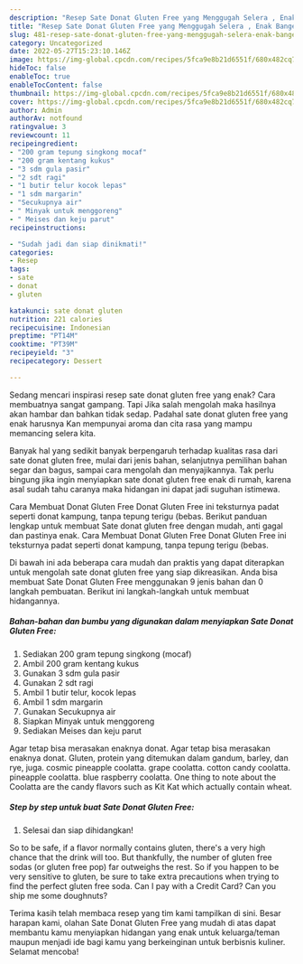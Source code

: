 ```yaml
---
description: "Resep Sate Donat Gluten Free yang Menggugah Selera , Enak Banget"
title: "Resep Sate Donat Gluten Free yang Menggugah Selera , Enak Banget"
slug: 481-resep-sate-donat-gluten-free-yang-menggugah-selera-enak-banget
category: Uncategorized
date: 2022-05-27T15:23:10.146Z
image: https://img-global.cpcdn.com/recipes/5fca9e8b21d6551f/680x482cq70/sate-donat-gluten-free-foto-resep-utama.jpg
hideToc: false
enableToc: true
enableTocContent: false
thumbnail: https://img-global.cpcdn.com/recipes/5fca9e8b21d6551f/680x482cq70/sate-donat-gluten-free-foto-resep-utama.jpg
cover: https://img-global.cpcdn.com/recipes/5fca9e8b21d6551f/680x482cq70/sate-donat-gluten-free-foto-resep-utama.jpg
author: Admin
authorAv: notfound
ratingvalue: 3
reviewcount: 11
recipeingredient:
- "200 gram tepung singkong mocaf"
- "200 gram kentang kukus"
- "3 sdm gula pasir"
- "2 sdt ragi"
- "1 butir telur kocok lepas"
- "1 sdm margarin"
- "Secukupnya air"
- " Minyak untuk menggoreng"
- " Meises dan keju parut"
recipeinstructions:

- "Sudah jadi dan siap dinikmati!"
categories:
- Resep
tags:
- sate
- donat
- gluten

katakunci: sate donat gluten 
nutrition: 221 calories
recipecuisine: Indonesian
preptime: "PT14M"
cooktime: "PT39M"
recipeyield: "3"
recipecategory: Dessert

---
```



Sedang mencari inspirasi resep sate donat gluten free yang enak? Cara membuatnya sangat gampang. Tapi Jika salah mengolah maka hasilnya akan hambar dan bahkan tidak sedap. Padahal sate donat gluten free yang enak harusnya Kan mempunyai aroma dan cita rasa yang mampu memancing selera kita.


Banyak hal yang sedikit banyak berpengaruh terhadap kualitas rasa dari sate donat gluten free, mulai dari jenis bahan, selanjutnya pemilihan bahan segar dan bagus, sampai cara mengolah dan menyajikannya. Tak perlu bingung jika ingin menyiapkan sate donat gluten free enak di rumah, karena asal sudah tahu caranya maka hidangan ini dapat jadi suguhan istimewa.

Cara Membuat Donat Gluten Free Donat Gluten Free ini teksturnya padat seperti donat kampung, tanpa tepung terigu (bebas. Berikut panduan lengkap untuk membuat Sate donat gluten free dengan mudah, anti gagal dan pastinya enak. Cara Membuat Donat Gluten Free Donat Gluten Free ini teksturnya padat seperti donat kampung, tanpa tepung terigu (bebas.


Di bawah ini ada beberapa cara mudah dan praktis yang dapat diterapkan untuk mengolah sate donat gluten free yang siap dikreasikan. Anda bisa membuat Sate Donat Gluten Free menggunakan 9 jenis bahan dan 0 langkah pembuatan. Berikut ini langkah-langkah untuk membuat hidangannya.

<!--inarticleads1-->

##### Bahan-bahan dan bumbu yang digunakan dalam menyiapkan Sate Donat Gluten Free:

1. Sediakan 200 gram tepung singkong (mocaf)
1. Ambil 200 gram kentang kukus
1. Gunakan 3 sdm gula pasir
1. Gunakan 2 sdt ragi
1. Ambil 1 butir telur, kocok lepas
1. Ambil 1 sdm margarin
1. Gunakan Secukupnya air
1. Siapkan  Minyak untuk menggoreng
1. Sediakan  Meises dan keju parut


Agar tetap bisa merasakan enaknya donat. Agar tetap bisa merasakan enaknya donat. Gluten, protein yang ditemukan dalam gandum, barley, dan rye, juga. cosmic pineapple coolatta. grape coolatta. cotton candy coolatta. pineapple coolatta. blue raspberry coolatta. One thing to note about the Coolatta are the candy flavors such as Kit Kat which actually contain wheat. 

<!--inarticleads2-->

##### Step by step untuk buat Sate Donat Gluten Free:


1. Selesai dan siap dihidangkan!

So to be safe, if a flavor normally contains gluten, there&#39;s a very high chance that the drink will too. But thankfully, the number of gluten free sodas (or gluten free pop) far outweighs the rest. So if you happen to be very sensitive to gluten, be sure to take extra precautions when trying to find the perfect gluten free soda. Can I pay with a Credit Card? Can you ship me some doughnuts? 

Terima kasih telah membaca resep yang tim kami tampilkan di sini. Besar harapan kami, olahan Sate Donat Gluten Free yang mudah di atas dapat membantu kamu menyiapkan hidangan yang enak untuk keluarga/teman maupun menjadi ide bagi kamu yang berkeinginan untuk berbisnis kuliner. Selamat mencoba!
